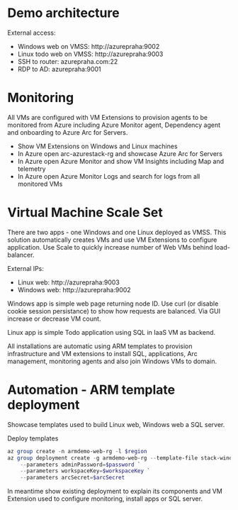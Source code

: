 # Demo architecture
External access:
- Windows web on VMSS: http://azurepraha:9002
- Linux todo web on VMSS: http://azurepraha:9003
- SSH to router: azurepraha.com:22
- RDP to AD: azurepraha:9001

# Monitoring
All VMs are configured with VM Extensions to provision agents to be monitored from Azure including Azure Monitor agent, Dependency agent and onboarding to Azure Arc for Servers.

- Show VM Extensions on Windows and Linux machines
- In Azure open arc-azurestack-rg and showcase Azure Arc for Servers
- In Azure open Azure Monitor and show VM Insights including Map and telemetry
- In Azure open Azure Monitor Logs and search for logs from all monitored VMs

# Virtual Machine Scale Set
There are two apps - one Windows and one Linux deployed as VMSS. This solution automatically creates VMs and use VM Extensions to configure application. Use Scale to quickly increase number of Web VMs behind load-balancer.

External IPs:
- Linux web: http://azurepraha:9003
- Windows web: http://azurepraha:9002

Windows app is simple web page returning node ID. Use curl (or disable cookie session persistance) to show how requests are balanced. Via GUI increase or decrease VM count.

Linux app is simple Todo application using SQL in IaaS VM as backend.

All installations are automatic using ARM templates to provision infrastructure and VM extensions to install SQL, applications, Arc management, monitoring agents and also join Windows VMs to domain.

# Automation - ARM template deployment
Showcase templates used to build Linux web, Windows web a SQL server.

Deploy templates

```powershell
az group create -n armdemo-web-rg -l $region
az group deployment create -g armdemo-web-rg --template-file stack-windows-web.json `
    --parameters adminPassword=$password `
    --parameters workspaceKey=$workspaceKey `
    --parameters arcSecret=$arcSecret
```

In meantime show existing deployment to explain its components and VM Extension used to configure monitoring, install apps or SQL server.

